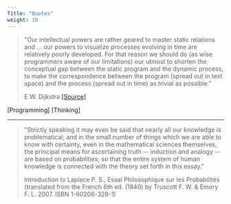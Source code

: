 ```yaml
---
Title: "Quotes"
weight: 10
---
```


> "Our intellectual powers are rather geared to master static relations and ... our powers to visualize processes evolving in time are relatively poorly developed. For that reason we should do (as wise programmers aware of our limitations) our utmost to shorten the conceptual gap between the static program and the dynamic process, to make the correspondence between the program (spread out in text space) and the process (spread out in time) as trivial as possible."
>       
> E.W. Dijkstra [[Source]](https://www.cs.utexas.edu/users/EWD/transcriptions/EWD02xx/EWD215.html)

[Programming]
[Thinking]

---


> "Strictly speaking it may even be said that nearly all our knowledge is problematical; and in the small number of things which we are able to know with certainty, even in the mathematical sciences themselves, the principal means for ascertaining truth -- induction and analogy -- are based on probabilities; so that the entire system of human knowledge is connected with the theory set forth in this essay." 
>
> Introduction to Laplace P. S., Essai Philosophique sur les Probabilités
> (translated from the French 6th ed. (1840) by Truscott F. W. & Emory F. L. 2007. ISBN 1-60206-328-1)
